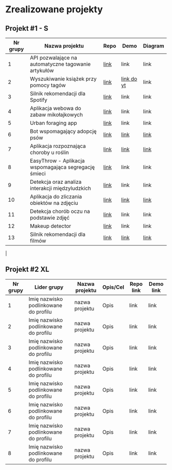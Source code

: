 # Zrealizowane projekty

## Projekt #1 - S

| Nr grupy | Nazwa projektu                                                                                                        | Repo | Demo | Diagram |
|----------|---------------------------------------------------------------------------------------------------------------------------|------|------|---------|
| 1        | API pozwalające na automatyczne tagowanie artykułów | [link](https://github.com/iruszpel/Azure-Projekt-S)    | link    | link |
| 2        | Wyszukiwanie książek przy pomocy tagów              | [link](https://github.com/Kasprzak-Arkadiusz/Azure-S)    | [link do yt](https://www.youtube.com/watch?v=PaKqKWVUsoU)    | link |
| 3        | Silnik rekomendacji dla Spotify                     | [link](https://github.com/mihawb/synapse-recommendations)    | link    | link |
| 4        | Aplikacja webowa do zabaw mikołajkowych             | [link](https://github.com/SmiledProgrammer/StNicholasGiftsAzure)    | link    | link |
| 5        | Urban foraging app                                      | [link](https://github.com/legeof008/urban-foraging-app)    | link    | link |
| 6        | Bot wspomagający adopcję psów                                     | [link](https://github.com/luizalouise/DogAdoptionHelper)    | [link](https://youtu.be/6F6VcyYL7sQ)   | [link](https://user-images.githubusercontent.com/63157380/203542099-30f25e8b-e02e-4d4e-a20a-c031c3c98a61.png) |
| 7        | Aplikacja rozpoznająca choroby u roślin             | [link](https://github.com/KomorowskiKuba/plant-disease-detection)    | [link](https://www.youtube.com/watch?v=Qs1Xk0x3tXE)    | [link](https://github.com/KomorowskiKuba/plant-disease-classification/blob/master/diagram.jpg) |
| 8        | EasyThrow - Aplikacja wspomagająca segregację śmieci | [link](https://github.com/EasyThrowCompany/EasyThrow)    | link    | link |
| 9        | Detekcja oraz analiza interakcji międzyludzkich     | [link](https://github.com/TomaszGryczka/HADaR)    | link    | link |
| 10        | Aplikacja do zliczania obiektów na zdjęciu          | [link](https://github.com/Majkel572/AzureObjCounter-S)    | [link](https://www.youtube.com/watch?v=y1BxUNQ7Llc)    | [link](https://user-images.githubusercontent.com/73585472/204158222-f5066195-ce66-4457-a8c2-8f614bc4851e.png) |
| 11        | Detekcja chorób oczu na podstawie zdjęć                                     | [link](https://github.com/NeferHikari/Detekcja-chorob-oczu-na-podstawie-zdjec.git)    | link    | link |
| 12       | Makeup detector                                      | [link](https://github.com/wojcikm11/makeup-detector-web-app)    | link    | link |
| 13        | Silnik rekomendacji dla filmów                                      | [link](https://github.com/ancq99/azure-movie-recommendation-engine)    | [link](https://www.youtube.com/watch?v=BDy3EB7fzNY)    | [link](https://user-images.githubusercontent.com/66008982/204089823-8548dacb-f3a8-4a16-9fcc-b846be7da6c2.png)
 |


## Projekt #2 XL

| Nr grupy | Lider grupy | Nazwa projektu | Opis/Cel  | Repo link | Demo link                |
|----------|-------------|----------------|-----------|-----------|--------------------------|
| 1        | Imię nazwisko podlinkowane do profilu | nazwa projektu | Opis | link | link |
| 2        | Imię nazwisko podlinkowane do profilu | nazwa projektu | Opis | link | link |
| 3        | Imię nazwisko podlinkowane do profilu | nazwa projektu | Opis | link | link |
| 4        | Imię nazwisko podlinkowane do profilu | nazwa projektu | Opis | link | link |
| 5        | Imię nazwisko podlinkowane do profilu | nazwa projektu | Opis | link | link |
| 6        | Imię nazwisko podlinkowane do profilu | nazwa projektu | Opis | link | link |
| 7        | Imię nazwisko podlinkowane do profilu | nazwa projektu | Opis | link | link |
| 8        | Imię nazwisko podlinkowane do profilu | nazwa projektu | Opis | link | link |

